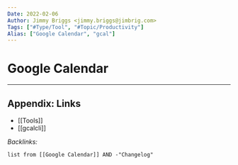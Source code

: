 ```yaml
---
Date: 2022-02-06
Author: Jimmy Briggs <jimmy.briggs@jimbrig.com>
Tags: ["#Type/Tool", "#Topic/Productivity"]
Alias: ["Google Calendar", "gcal"]
---
```


# Google Calendar

***

## Appendix: Links

- [[Tools]]
- [[gcalcli]]

*Backlinks:*

```dataview
list from [[Google Calendar]] AND -"Changelog"
```
